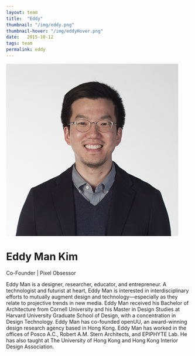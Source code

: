 ```yaml
---
layout: team
title:  "Eddy"
thumbnail: "/img/eddy.png"
thumbnail-hover: "/img/eddyHover.png"
date:   2015-10-12
tags: team
permalink: eddy
---
```

<div class="row">
    <div class="small-12 large-4 columns">
      <img src="img/eddy.png" class="bio-pic">
    </div>
    <div class="small-12 large-8 column">
      <div class="bio-container">
        <h1>Eddy Man Kim<a class="social" target="_blank" href="http://eddymankim.com"><i class="fa fa-globe fa-2x"></i></a></h1>
        <p class="body-dark">Co-Founder | Pixel Obsessor</p>
      </div>
      <p class="body-dark bio">Eddy Man is a designer, researcher, educator, and entrepreneur. A technologist and futurist at heart, Eddy Man is interested in interdisciplinary efforts to mutually augment design and technology—especially as they relate to projective trends in new media. Eddy Man received his Bachelor of Architecture from Cornell University and his Master in Design Studies at Harvard University Graduate School of Design, with a concentration in Design Technology. Eddy Man has co-founded openUU, an award-winning design research agency based in Hong Kong. Eddy Man has worked in the offices of Posco A.C., Robert A.M. Stern Architects, and EPIPHYTE Lab. He has also taught at The University of Hong Kong and Hong Kong Interior Design Association.</p>
    </div>
</div>
